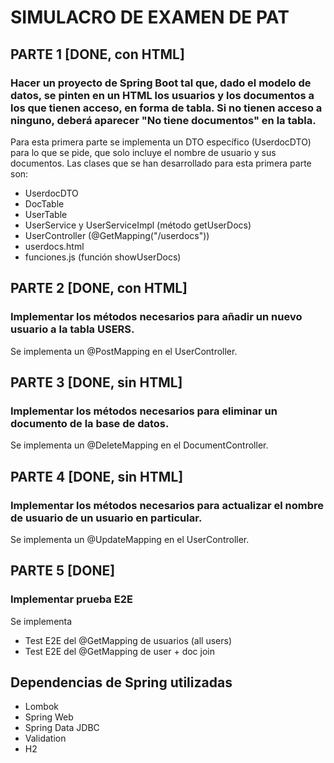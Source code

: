 # SIMULACRO DE EXAMEN DE PAT

## PARTE 1 [DONE, con HTML]
### Hacer un proyecto de Spring Boot tal que, dado el modelo de datos, se pinten en un HTML los usuarios y los documentos a los que tienen acceso, en forma de tabla. Si no tienen acceso a ninguno, deberá aparecer "No tiene documentos" en la tabla. 
Para esta primera parte se implementa un DTO específico (UserdocDTO) para lo que se pide, que solo incluye el nombre de usuario y sus documentos. Las clases que se han desarrollado para esta primera parte son:
- UserdocDTO
- DocTable
- UserTable
- UserService y UserServiceImpl (método getUserDocs)
- UserController (@GetMapping("/userdocs"))
- userdocs.html
- funciones.js (función showUserDocs)

## PARTE 2 [DONE, con HTML]
### Implementar los métodos necesarios para añadir un nuevo usuario a la tabla USERS.
Se implementa un @PostMapping en el UserController.

## PARTE 3 [DONE, sin HTML]
### Implementar los métodos necesarios para eliminar un documento de la base de datos.
Se implementa un @DeleteMapping en el DocumentController.

## PARTE 4 [DONE, sin HTML]
### Implementar los métodos necesarios para actualizar el nombre de usuario de un usuario en particular.
Se implementa un @UpdateMapping en el UserController.

## PARTE 5 [DONE]
### Implementar prueba E2E
Se implementa
- Test E2E del @GetMapping de usuarios (all users)
- Test E2E del @GetMapping de user + doc join

## Dependencias de Spring utilizadas
- Lombok
- Spring Web
- Spring Data JDBC
- Validation
- H2